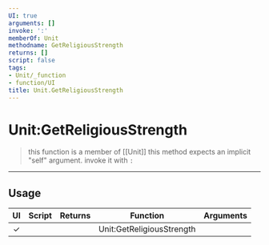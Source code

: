 ```yaml
---
UI: true
arguments: []
invoke: ':'
memberOf: Unit
methodname: GetReligiousStrength
returns: []
script: false
tags:
- Unit/_function
- function/UI
title: Unit.GetReligiousStrength
---
```

# Unit:GetReligiousStrength
> this function is a member of [[Unit]]
> this method expects an implicit "self" argument. invoke it with `:`
-----
## Usage
|  UI | Script | Returns | Function | Arguments |
|:---:|:------:|-------:|:--------:|:---------|
|✓| ||Unit:GetReligiousStrength||
